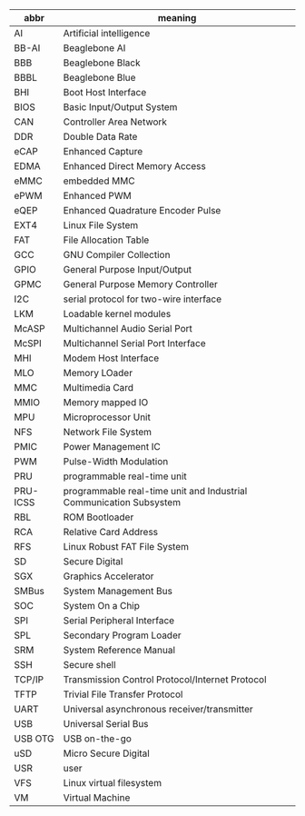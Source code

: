 | abbr   | meaning |
| ------ | --------------------------- |
| AI     | Artificial intelligence
| BB-AI  | Beaglebone AI
| BBB    | Beaglebone Black
| BBBL   | Beaglebone Blue
| BHI    | Boot Host Interface
| BIOS   | Basic Input/Output System
| CAN    | Controller Area Network
| DDR    | Double Data Rate
| eCAP   | Enhanced Capture
| EDMA   | Enhanced Direct Memory Access
| eMMC   | embedded MMC
| ePWM   | Enhanced PWM
| eQEP   | Enhanced Quadrature Encoder Pulse
| EXT4   | Linux File System
| FAT    | File Allocation Table
| GCC    | GNU Compiler Collection
| GPIO   | General Purpose Input/Output
| GPMC   | General Purpose Memory Controller
| I2C    | serial protocol for two-wire interface
| LKM    | Loadable kernel modules
| McASP  | Multichannel Audio Serial Port
| McSPI  | Multichannel Serial Port Interface
| MHI    | Modem Host Interface
| MLO    | Memory LOader
| MMC    | Multimedia Card
| MMIO   | Memory mapped IO
| MPU    | Microprocessor Unit
| NFS    | Network File System
| PMIC   | Power Management IC
| PWM    | Pulse-Width Modulation
| PRU    | programmable real-time unit
| PRU-ICSS | programmable real-time unit and Industrial Communication Subsystem
| RBL    | ROM Bootloader
| RCA    | Relative Card Address
| RFS    | Linux Robust FAT File System
| SD     | Secure Digital
| SGX    | Graphics Accelerator
| SMBus  | System Management Bus
| SOC    | System On a Chip
| SPI    | Serial Peripheral Interface
| SPL    | Secondary Program Loader
| SRM    | System Reference Manual
| SSH    | Secure shell
| TCP/IP | Transmission Control Protocol/Internet Protocol
| TFTP   | Trivial File Transfer Protocol
| UART   | Universal asynchronous receiver/transmitter
| USB     | Universal Serial Bus
| USB OTG | USB on-the-go
| uSD    | Micro Secure Digital
| USR    | user
| VFS    | Linux virtual filesystem
| VM     | Virtual Machine
